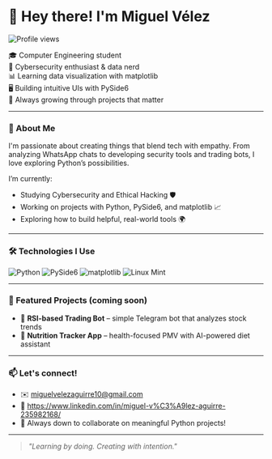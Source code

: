 # 👋 Hey there! I'm Miguel Vélez
![Profile views](https://komarev.com/ghpvc/?username=miguelvelezsk&color=blue)

🎓 Computer Engineering student  
🔐 Cybersecurity enthusiast & data nerd  
📊 Learning data visualization with matplotlib  
🖥️ Building intuitive UIs with PySide6  
🌱 Always growing through projects that matter  

---

### 🚀 About Me

I'm passionate about creating things that blend tech with empathy. From analyzing WhatsApp chats to developing security tools and trading bots, I love exploring Python’s possibilities.

I’m currently:

- Studying Cybersecurity and Ethical Hacking 🛡️  
- Working on projects with Python, PySide6, and matplotlib 📈  
- Exploring how to build helpful, real-world tools 🌍

---

### 🛠️ Technologies I Use

![Python](https://img.shields.io/badge/-Python-3776AB?style=flat&logo=python&logoColor=white)
![PySide6](https://img.shields.io/badge/-PySide6-green?style=flat)
![matplotlib](https://img.shields.io/badge/-Matplotlib-orange?style=flat)
![Linux Mint](https://img.shields.io/badge/-Linux_Mint-87CF3E?style=flat&logo=linux)

---

### 📌 Featured Projects (coming soon)

- 🤖 **RSI-based Trading Bot** – simple Telegram bot that analyzes stock trends  
- 🍎 **Nutrition Tracker App** – health-focused PMV with AI-powered diet assistant

---

### 📫 Let's connect!

- ✉️ miguelvelezaguirre10@gmail.com
- 💼 https://www.linkedin.com/in/miguel-v%C3%A9lez-aguirre-235982168/
- 🐍 Always down to collaborate on meaningful Python projects!

---

> _"Learning by doing. Creating with intention."_  

